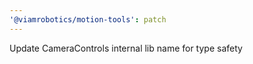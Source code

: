 ```yaml
---
'@viamrobotics/motion-tools': patch
---
```


Update CameraControls internal lib name for type safety
